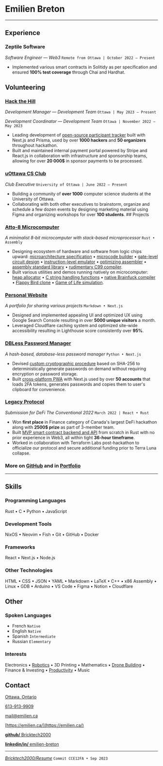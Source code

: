# Emilien **Breton**

---

## Experience

### Zeptile Software

_Software Engineer — Web3_ `Remote from Ottawa | October 2022 — Present`

- Implemented various smart contracts in Solitidy as per specification and ensured **100% test coverage** through Chai and Hardhat.

## Volunteering

### [Hack the Hill](http://hackthehill.com/)

_Development Manager — Development Team_ `Ottawa | May 2023 — Present`

_Development Coordinator — Development Team_ `Ottawa | November 2022 — May 2023`

- Leading development of [open-source participant tracker](https://github.com/HacktheHill/track-the-hack) built with Next.js and Prisma, used by over **1000 hackers** and **50 organizers** throughout hackathon.
- Built and maintained internal payment portal powered by Stripe and React.js in collaboration with infrastructure and sponsorship teams, allowing for over **20 000$** in sponsor payments to be processed.

### [uOttawa CS Club](https://uocsclub.ca/)

_Club Executive_ `University of Ottawa | June 2022 — Present`

- Building a community of **over 1000** computer science students at the University of Ottawa.
- Collaborating with both other executives to brainstorm, organize and schedule a few dozen events by designing marketing material using Figma and organizing workshops for over **100 students**. ## Projects

### [Atto-8 Microcomputer](https://github.com/Bricktech2000/Atto-8)

_A minimalist 8-bit microcomputer with stack-based microprocessor_ `Rust • Assembly`

- Designing ecosystem of hardware and software from logic chips upward: [microarchitecture specification](https://github.com/Bricktech2000/Atto-8/blob/master/spec/microarchitecture.md) • [microcode builder](https://github.com/Bricktech2000/Atto-8/tree/master/mic) • [gate-level circuit design](https://github.com/Bricktech2000/Atto-8/tree/master/circ) • [instruction-level emulator](https://github.com/Bricktech2000/Atto-8/tree/master/emu) • [optimizing assembler](https://github.com/Bricktech2000/Atto-8/tree/master/asm) • [assembly standard library](https://github.com/Bricktech2000/Atto-8/tree/master/lib) • [rudimentary C99 compiler](https://github.com/Bricktech2000/Atto-8/tree/master/cc).
- Built various utilities and demos running natively on microcomputer: [heap allocator](https://github.com/Bricktech2000/Atto-8/blob/master/lib/stdlib.asm) • [C string handling functions](https://github.com/Bricktech2000/Atto-8/blob/master/lib/string.asm) • [native Brainfuck compiler](https://github.com/Bricktech2000/Atto-8/blob/master/test/brainfuck.asm) • [Flappy Bird clone](https://github.com/Bricktech2000/Atto-8/blob/master/misc/assets/flappy.gif) • [Game of Life simulation](https://github.com/Bricktech2000/Atto-8/blob/master/misc/assets/life.gif).

### [Personal Website](https://emilien.ca/)

_A portfolio for sharing various projects_ `Markdown • Next.js`

- Designed and implemented appealing UI and optimized UX using Google Search Console resulting in over **5000 unique visitors** a month.
- Leveraged Cloudflare caching system and optimized site-wide accessibility resulting in Lighthouse score consistently over **95%**.

### [DBLess Password Manager](https://dbless.emilien.ca/)

_A hash-based, database-less password manager_ `Python • Next.js`

- Devised [custom cryptographic procedure](https://github.com/Bricktech2000/DBLess/blob/master/web/lib/generatePassword.js) based on SHA-256 to deterministically generate passwords on demand without requiring encryption or password storage.
- Built [cross-platform PWA](https://dbless.emilien.ca/) with Next.js used by over **50 accounts**  that loads 2FA tokens, generates passwords and copies them to user's clipboard for convenience.

### [Legacy Protocol](https://devpost.com/software/legacy-protocol)

_Submission for DeFi The Conventional 2022_ `March 2022 | React • Rust`

- Won **first place** in Finance category of Canada's largest DeFi hackathon along with **2500$ prize** as part of 3-member team.
- Built [MVP smart contract backend and API](https://github.com/Bricktech2000/crypto_will) from scratch in Rust with no prior experience in Web3, all within tight **36-hour timeframe**.
- Worked in collaboration with Terraform Labs post-hackathon to officialize our protocol and secure additional funding prior to Terra Luna collapse.

### More on [GitHub](https://github.com/Bricktech2000) and in [Portfolio](https://emilien.ca/)

---

## Skills

### Programming Languages

Rust • C • Python • JavaScript

### Development Tools

NixOS • Neovim • Fish • Git • GitHub • Docker

### Frameworks

React • Next.js • Node.js

### Other Technologies

HTML • CSS • JSON • YAML • Markdown • LaTeX • C++ • x86 Assembly • Linux • GDB • Arduino • VS Code • Figma • Notion • Cloudflare

## Other

### Spoken Languages


- French `Native`
- English `Native`
- Spanish `Intermediate`
- Russian `Elementary`

### Interests

Electronics • [Robotics](https://emilien.ca/Spider-Robot/) • 3D Printing • Mathematics • [Drone Building](https://emilien.ca/FPV-Racing-Drone/) • Finance & Investing • [Productivity](https://notes.emilien.ca/productivity/) • Music

## Contact

[Ottawa, Ontario](https://google.com/maps/place/Ottawa,+ON)



[613-913-9909](tel:+1-613-913-9909)

[mail@emilien.ca](mailto:mail@emilien.ca)

[https://emilien.ca/](https://emilien.ca/)

[**github/** Bricktech2000](https://github.com/Bricktech2000)

[**linkedin/in/** emilien-breton](https://www.linkedin.com/in/emilien-breton/)

---

[_Bricktech2000/Resume_](https://github.com/Bricktech2000/Resume/) `Commit CCE12FA • Sep 2023`
